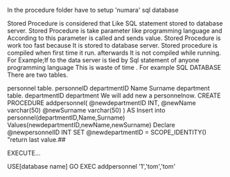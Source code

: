 In the procedure folder  have to setup 'numara' sql database


Stored Procedure is considered that Like SQL statement stored to database server. Stored Procedure is take parameter like programming language and According to this parameter is called and sends value. Stored Procedure is work too fast because It is stored to database server. Stored procedure is compiled when first time it run. afterwards It is not compiled while running. For Example;If to the data server is tied by Sql statement of anyone programming language This is waste of time . For example SQL DATABASE There are two tables.

personnel table. personnelD departmentID Name Surname department table. departmentID department We will add new a personnelnow. CREATE PROCEDURE addpersonnel( @newdepartmentID INT, @newName varchar(50) @newSurname varchar(50) ) AS Insert into personnel(departmentID,Name,Surname) Values(newdepartmentID,newName,newSurname) Declare @newpersonnelID INT SET @newdepartmentID = SCOPE_IDENTITY() "return last value.##

EXECUTE...

USE[database name] GO EXEC addpersonnel '1','tom','tom'
